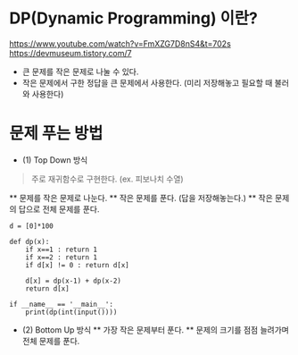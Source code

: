 # DP(Dynamic Programming) 이란?
https://www.youtube.com/watch?v=FmXZG7D8nS4&t=702s
https://devmuseum.tistory.com/7
* 큰 문제를 작은 문제로 나눌 수 있다.
* 작은 문제에서 구한 정답을 큰 문제에서 사용한다. (미리 저장해놓고 필요할 때 불러와 사용한다)

# 문제 푸는 방법
* (1) Top Down 방식
> 주로 재귀함수로 구현한다. (ex. 피보나치 수열)

** 문제를 작은 문제로 나눈다.
** 작은 문제를 푼다. (답을 저장해놓는다.)
** 작은 문제의 답으로 전체 문제를 푼다.

```{python}
d = [0]*100

def dp(x):
    if x==1 : return 1
    if x==2 : return 1
    if d[x] != 0 : return d[x]

    d[x] = dp(x-1) + dp(x-2)
    return d[x]

if __name__ == '__main__':
    print(dp(int(input())))
```

* (2) Bottom Up 방식
** 가장 작은 문제부터 푼다.
** 문제의 크기를 점점 늘려가며 전체 문제를 푼다.
